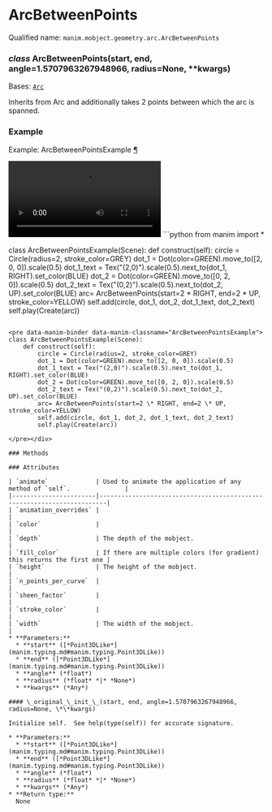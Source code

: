 # ArcBetweenPoints

Qualified name: `manim.mobject.geometry.arc.ArcBetweenPoints`

### *class* ArcBetweenPoints(start, end, angle=1.5707963267948966, radius=None, \*\*kwargs)

Bases: [`Arc`](manim.mobject.geometry.arc.Arc.md#manim.mobject.geometry.arc.Arc)

Inherits from Arc and additionally takes 2 points between which the arc is spanned.

### Example

<div id="arcbetweenpointsexample" class="admonition admonition-manim-example">
<p class="admonition-title">Example: ArcBetweenPointsExample <a class="headerlink" href="#arcbetweenpointsexample">¶</a></p><video
    class="manim-video"
    controls
    loop
    autoplay
    src="./ArcBetweenPointsExample-1.mp4">
</video>
```python
from manim import *

class ArcBetweenPointsExample(Scene):
    def construct(self):
        circle = Circle(radius=2, stroke_color=GREY)
        dot_1 = Dot(color=GREEN).move_to([2, 0, 0]).scale(0.5)
        dot_1_text = Tex("(2,0)").scale(0.5).next_to(dot_1, RIGHT).set_color(BLUE)
        dot_2 = Dot(color=GREEN).move_to([0, 2, 0]).scale(0.5)
        dot_2_text = Tex("(0,2)").scale(0.5).next_to(dot_2, UP).set_color(BLUE)
        arc= ArcBetweenPoints(start=2 * RIGHT, end=2 * UP, stroke_color=YELLOW)
        self.add(circle, dot_1, dot_2, dot_1_text, dot_2_text)
        self.play(Create(arc))
```

<pre data-manim-binder data-manim-classname="ArcBetweenPointsExample">
class ArcBetweenPointsExample(Scene):
    def construct(self):
        circle = Circle(radius=2, stroke_color=GREY)
        dot_1 = Dot(color=GREEN).move_to([2, 0, 0]).scale(0.5)
        dot_1_text = Tex("(2,0)").scale(0.5).next_to(dot_1, RIGHT).set_color(BLUE)
        dot_2 = Dot(color=GREEN).move_to([0, 2, 0]).scale(0.5)
        dot_2_text = Tex("(0,2)").scale(0.5).next_to(dot_2, UP).set_color(BLUE)
        arc= ArcBetweenPoints(start=2 \* RIGHT, end=2 \* UP, stroke_color=YELLOW)
        self.add(circle, dot_1, dot_2, dot_1_text, dot_2_text)
        self.play(Create(arc))

</pre></div>

### Methods

### Attributes

| `animate`             | Used to animate the application of any method of `self`.               |
|-----------------------|------------------------------------------------------------------------|
| `animation_overrides` |                                                                        |
| `color`               |                                                                        |
| `depth`               | The depth of the mobject.                                              |
| `fill_color`          | If there are multiple colors (for gradient) this returns the first one |
| `height`              | The height of the mobject.                                             |
| `n_points_per_curve`  |                                                                        |
| `sheen_factor`        |                                                                        |
| `stroke_color`        |                                                                        |
| `width`               | The width of the mobject.                                              |
* **Parameters:**
  * **start** ([*Point3DLike*](manim.typing.md#manim.typing.Point3DLike))
  * **end** ([*Point3DLike*](manim.typing.md#manim.typing.Point3DLike))
  * **angle** (*float*)
  * **radius** (*float* *|* *None*)
  * **kwargs** (*Any*)

#### \_original_\_init_\_(start, end, angle=1.5707963267948966, radius=None, \*\*kwargs)

Initialize self.  See help(type(self)) for accurate signature.

* **Parameters:**
  * **start** ([*Point3DLike*](manim.typing.md#manim.typing.Point3DLike))
  * **end** ([*Point3DLike*](manim.typing.md#manim.typing.Point3DLike))
  * **angle** (*float*)
  * **radius** (*float* *|* *None*)
  * **kwargs** (*Any*)
* **Return type:**
  None
